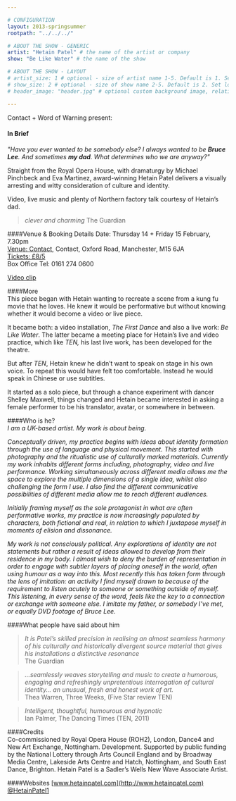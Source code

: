 ```yaml
---

# CONFIGURATION
layout: 2013-springsummer
rootpath: "../../../"

# ABOUT THE SHOW - GENERIC
artist: "Hetain Patel" # the name of the artist or company
show: "Be Like Water" # the name of the show

# ABOUT THE SHOW - LAYOUT
# artist_size: 1 # optional - size of artist name 1-5. Default is 1. Set longer names to lower values
# show_size: 2 # optional - size of show name 2-5. Default is 2. Set longer names to lower values
# header_image: "header.jpg" # optional custom background image, relative to current page

---
```


Contact + Word of Warning present:

#### In Brief
*"Have you ever wanted to be somebody else? I always wanted to be **Bruce Lee**.  And sometimes **my dad**.  What determines who we are anyway?"*    

Straight from the Royal Opera House, with dramaturgy by Michael Pinchbeck and Eva Martinez, award-winning Hetain Patel delivers a visually arresting and witty consideration of culture and identity.    
   
Video, live music and plenty of Northern factory talk courtesy of Hetain’s dad.    

>*clever and charming* The Guardian   
    
####Venue & Booking Details
Date: Thursday 14 + Friday 15 February, 7.30pm    
[Venue: Contact](http://contactmcr.com/visit/getting-here/), Contact, Oxford Road, Manchester, M15 6JA    
[Tickets: £8/5](http://contactmcr.com/whats-on/2013/02/14/)    
Box Office Tel: 0161 274 0600   

[Video clip](https://vimeo.com/37181870#) 

####More    
This piece began with Hetain wanting to recreate a scene from a kung fu movie that he loves. He knew it would be performative but without knowing whether it would become a video or live piece.    

It became both: a video installation, *The First Dance* and also a live work: *Be Like Water*.  The latter became a meeting place for Hetain’s live and video practice, which like *TEN,* his last live work, has been developed for the theatre.   

But after *TEN*, Hetain knew he didn’t want to speak on stage in his own voice. To repeat this would have felt too comfortable. Instead he would speak in Chinese or use subtitles.  

It started as a solo piece, but through a chance experiment with dancer Shelley Maxwell, things changed and Hetain became interested in asking a female performer to be his translator, avatar, or somewhere in between.    
  
####Who is he?   
*I am a UK-based artist. My work is about being.*

*Conceptually driven, my practice begins with ideas about identity formation through the use of language and physical movement. This started with photography and the ritualistic use of culturally marked materials. Currently my work inhabits different forms including, photography, video and live performance. Working simultaneously across different media allows me the space to explore the multiple dimensions of a single idea, whilst also challenging the form I use. I also find the different communicative possibilities of different media allow me to reach different audiences.*    

*Initially framing myself as the sole protagonist in what are often performative works, my practice is now increasingly populated by characters, both fictional and real, in relation to which I juxtapose myself in moments of elision and dissonance.*    

*My work is not consciously political. Any explorations of identity are not statements but rather a result of ideas allowed to develop from their residence in my body. I almost wish to deny the burden of representation in order to engage with subtler layers of placing oneself in the world, often using humour as a way into this. Most recently this has taken form through the lens of imitation: an activity I find myself drawn to because of the requirement to listen acutely to someone or something outside of myself. This listening, in every sense of the word, feels like the key to a connection or exchange with someone else. I imitate my father, or somebody I’ve met, or equally DVD footage of Bruce Lee.*    

####What people have said about him
>*It is Patel’s skilled precision in realising an almost seamless harmony of his culturally and historically divergent source material that gives his installations a distinctive resonance*<br>The Guardian     
    
>*…seamlessly weaves storytelling and music to create a humorous, engaging and refreshingly unpretentious interrogation of cultural identity… an unusual, fresh and honest work of art.*<br>Thea Warren, Three Weeks, (Five Star review TEN)    
    
>*Intelligent, thoughtful, humourous and hypnotic*<br>Ian Palmer, The Dancing Times (TEN, 2011)    

####Credits       
Co-commissioned by Royal Opera House (ROH2), London, Dance4 and New Art Exchange, Nottingham. Development.
Supported by public funding by the National Lottery through Arts Council England and by Broadway Media Centre, Lakeside Arts Centre and Hatch, Nottingham, and South East Dance, Brighton. Hetain Patel is a Sadler’s Wells New Wave Associate Artist.    
      
####Websites
[www.hetainpatel.com](http://www.hetainpatel.com)     
[@HetainPatel1](http://twitter.com/hetainpatel1)    

